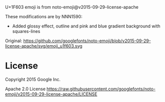 U+1F603 emoji is from noto-emoji@v2015-09-29-license-apache

These modifications are by NNN1590:
* Added glossy effect, outline and pink and blue gradient background with squares-lines

Original: https://github.com/googlefonts/noto-emoji/blob/v2015-09-29-license-apache/svg/emoji_u1f603.svg

# License
Copyright 2015 Google Inc.

Apache 2.0 License
https://raw.githubusercontent.com/googlefonts/noto-emoji/v2015-09-29-license-apache/LICENSE
